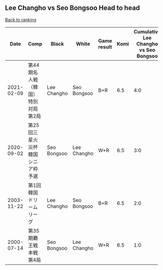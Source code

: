 ## Lee Changho vs Seo Bongsoo Head to head

[Back to ranking](../../index.md)




| **Date** | **Comp** | **Black** | **White** | **Game result** | **Komi** | **Cumulative Lee Changho vs Seo Bongsoo** | **Lee Changho streak** | **Seo Bongsoo streak** | 
| --- | --- | --- | --- | --- | --- | --- | --- | --- |
| 2021-02-09 | 第44期名人戦（韓国）特別対局第2局 | Lee Changho | Seo Bongsoo | B+R | 6.5 | 4:0 | 4 | 0 | 
| 2020-09-02 | 第25回三星火災杯韓国シニア枠予選 | Seo Bongsoo | Lee Changho | W+R | 6.5 | 3:0 | 3 | 0 | 
| 2003-11-22 | 第1回韓国ドリームリーグ | Lee Changho | Seo Bongsoo | B+R | 6.5 | 2:0 | 2 | 0 | 
| 2000-07-14 | 第35期覇王戦本戦第4局 | Seo Bongsoo | Lee Changho | W+R | 6.5 | 1:0 | 1 | 0 |




